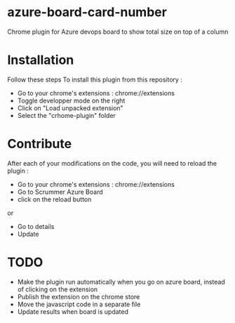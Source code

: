 # azure-board-card-number

Chrome plugin for Azure devops board to show total size on top of a column

# Installation

Follow these steps To install this plugin from this repository :

- Go to your chrome's extensions : chrome://extensions
- Toggle developper mode on the right
- Click on "Load unpacked extension"
- Select the "crhome-plugin" folder

# Contribute

After each of your modifications on the code, you will need to reload the plugin :

- Go to your chrome's extensions : chrome://extensions
- Go to Scrummer Azure Board
- click on the reload button

or

- Go to details
- Update

# TODO

- Make the plugin run automatically when you go on azure board, instead of clicking on the extension
- Publish the extension on the chrome store
- Move the javascript code in a separate file
- Update results when board is updated
